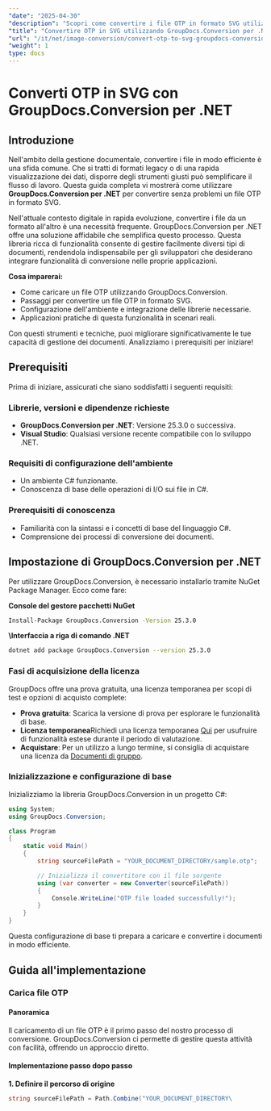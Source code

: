 ```yaml
---
"date": "2025-04-30"
"description": "Scopri come convertire i file OTP in formato SVG utilizzando GroupDocs.Conversion per .NET. Questa guida illustra la configurazione, l'implementazione e le applicazioni pratiche."
"title": "Convertire OTP in SVG utilizzando GroupDocs.Conversion per .NET&#58; una guida completa"
"url": "/it/net/image-conversion/convert-otp-to-svg-groupdocs-conversion-net/"
"weight": 1
type: docs
---
```

# Converti OTP in SVG con GroupDocs.Conversion per .NET

## Introduzione

Nell'ambito della gestione documentale, convertire i file in modo efficiente è una sfida comune. Che si tratti di formati legacy o di una rapida visualizzazione dei dati, disporre degli strumenti giusti può semplificare il flusso di lavoro. Questa guida completa vi mostrerà come utilizzare **GroupDocs.Conversion per .NET** per convertire senza problemi un file OTP in formato SVG.

Nell'attuale contesto digitale in rapida evoluzione, convertire i file da un formato all'altro è una necessità frequente. GroupDocs.Conversion per .NET offre una soluzione affidabile che semplifica questo processo. Questa libreria ricca di funzionalità consente di gestire facilmente diversi tipi di documenti, rendendola indispensabile per gli sviluppatori che desiderano integrare funzionalità di conversione nelle proprie applicazioni.

**Cosa imparerai:**
- Come caricare un file OTP utilizzando GroupDocs.Conversion.
- Passaggi per convertire un file OTP in formato SVG.
- Configurazione dell'ambiente e integrazione delle librerie necessarie.
- Applicazioni pratiche di questa funzionalità in scenari reali.

Con questi strumenti e tecniche, puoi migliorare significativamente le tue capacità di gestione dei documenti. Analizziamo i prerequisiti per iniziare!

## Prerequisiti

Prima di iniziare, assicurati che siano soddisfatti i seguenti requisiti:

### Librerie, versioni e dipendenze richieste
- **GroupDocs.Conversion per .NET**: Versione 25.3.0 o successiva.
- **Visual Studio**: Qualsiasi versione recente compatibile con lo sviluppo .NET.

### Requisiti di configurazione dell'ambiente
- Un ambiente C# funzionante.
- Conoscenza di base delle operazioni di I/O sui file in C#.

### Prerequisiti di conoscenza
- Familiarità con la sintassi e i concetti di base del linguaggio C#.
- Comprensione dei processi di conversione dei documenti.

## Impostazione di GroupDocs.Conversion per .NET

Per utilizzare GroupDocs.Conversion, è necessario installarlo tramite NuGet Package Manager. Ecco come fare:

**Console del gestore pacchetti NuGet**
```bash
Install-Package GroupDocs.Conversion -Version 25.3.0
```

**\Interfaccia a riga di comando .NET**
```bash
dotnet add package GroupDocs.Conversion --version 25.3.0
```

### Fasi di acquisizione della licenza

GroupDocs offre una prova gratuita, una licenza temporanea per scopi di test e opzioni di acquisto complete:

- **Prova gratuita**: Scarica la versione di prova per esplorare le funzionalità di base.
- **Licenza temporanea**Richiedi una licenza temporanea [Qui](https://purchase.groupdocs.com/temporary-license/) per usufruire di funzionalità estese durante il periodo di valutazione.
- **Acquistare**: Per un utilizzo a lungo termine, si consiglia di acquistare una licenza da [Documenti di gruppo](https://purchase.groupdocs.com/buy).

### Inizializzazione e configurazione di base

Inizializziamo la libreria GroupDocs.Conversion in un progetto C#:

```csharp
using System;
using GroupDocs.Conversion;

class Program
{
    static void Main()
    {
        string sourceFilePath = "YOUR_DOCUMENT_DIRECTORY/sample.otp";

        // Inizializza il convertitore con il file sorgente
        using (var converter = new Converter(sourceFilePath))
        {
            Console.WriteLine("OTP file loaded successfully!");
        }
    }
}
```

Questa configurazione di base ti prepara a caricare e convertire i documenti in modo efficiente.

## Guida all'implementazione

### Carica file OTP

#### Panoramica

Il caricamento di un file OTP è il primo passo del nostro processo di conversione. GroupDocs.Conversion ci permette di gestire questa attività con facilità, offrendo un approccio diretto.

#### Implementazione passo dopo passo

**1. Definire il percorso di origine**

```csharp
string sourceFilePath = Path.Combine("YOUR_DOCUMENT_DIRECTORY\